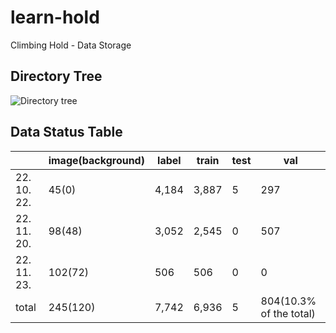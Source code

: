 # learn-hold
Climbing Hold - Data Storage 

## Directory Tree
![Directory tree](https://user-images.githubusercontent.com/53112143/202960215-71812287-b415-4cee-adcb-2d2c7488d799.png)

## Data Status Table
|  | image(background) | label | train | test | val |
| --- | --- | --- | --- | --- | --- |
| 22. 10. 22. | 45(0) | 4,184 | 3,887 | 5 | 297 |
| 22. 11. 20. | 98(48) | 3,052 | 2,545 | 0 | 507 |
| 22. 11. 23. | 102(72) | 506 | 506 | 0 | 0 |
| total | 245(120) | 7,742 | 6,936 | 5 | 804(10.3% of the total) |

